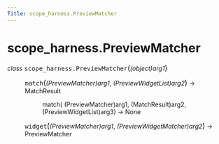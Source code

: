 ```yaml
---
Title: scope_harness.PreviewMatcher
---
```


# scope_harness.PreviewMatcher

<dl class="class">
<dt id="scope_harness.PreviewMatcher">
<em class="property">class </em><tt class="descclassname">scope_harness.</tt><tt class="descname">PreviewMatcher</tt><big>(</big><em>(object)arg1</em><big>)</big><a class="headerlink" href="#scope_harness.PreviewMatcher" title="Permalink to this definition"></a></dt>
<dd><dl class="method">
<dt id="scope_harness.PreviewMatcher.match">
<tt class="descname">match</tt><big>(</big><em>(PreviewMatcher)arg1</em>, <em>(PreviewWidgetList)arg2</em><big>)</big> &rarr; MatchResult<a class="headerlink" href="#scope_harness.PreviewMatcher.match" title="Permalink to this definition"></a></dt>
<dd><p>match( (PreviewMatcher)arg1, (MatchResult)arg2, (PreviewWidgetList)arg3) -&gt; None</p>
</dd></dl>
<dl class="method">
<dt id="scope_harness.PreviewMatcher.widget">
<tt class="descname">widget</tt><big>(</big><em>(PreviewMatcher)arg1</em>, <em>(PreviewWidgetMatcher)arg2</em><big>)</big> &rarr; PreviewMatcher<a class="headerlink" href="#scope_harness.PreviewMatcher.widget" title="Permalink to this definition"></a></dt>
<dd></dd></dl>
</dd></dl>

